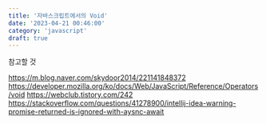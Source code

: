 ```yaml
---
title: '자바스크립트에서의 Void'
date: '2023-04-21 00:46:00'
category: 'javascript'
draft: true
---
```



참고할 것

https://m.blog.naver.com/skydoor2014/221141848372
https://developer.mozilla.org/ko/docs/Web/JavaScript/Reference/Operators/void
https://webclub.tistory.com/242
https://stackoverflow.com/questions/41278900/intellij-idea-warning-promise-returned-is-ignored-with-aysnc-await
